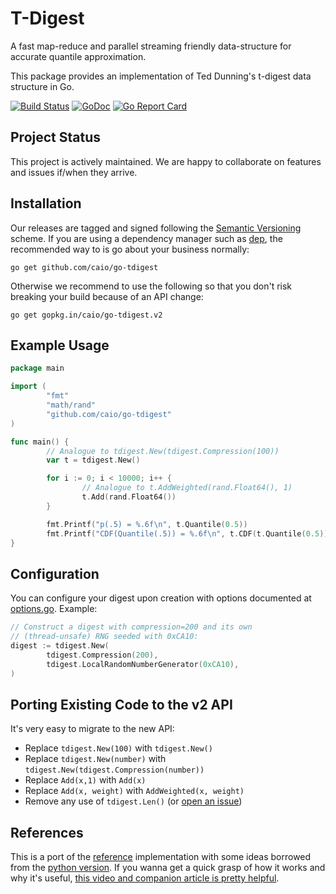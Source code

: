# T-Digest

A fast map-reduce and parallel streaming friendly data-structure for accurate
quantile approximation.

This package provides an implementation of Ted Dunning's t-digest data
structure in Go.

[![Build Status](https://travis-ci.org/caio/go-tdigest.svg?branch=master)](https://travis-ci.org/caio/go-tdigest)
[![GoDoc](https://godoc.org/github.com/caio/go-tdigest?status.svg)](http://godoc.org/github.com/caio/go-tdigest)
[![Go Report Card](https://goreportcard.com/badge/github.com/caio/go-tdigest)](https://goreportcard.com/report/github.com/caio/go-tdigest)

## Project Status

This project is actively maintained. We are happy to collaborate on features
and issues if/when they arrive.

## Installation

Our releases are tagged and signed following the [Semantic Versioning][semver]
scheme. If you are using a dependency manager such as [dep][], the recommended
way to is go about your business normally:

    go get github.com/caio/go-tdigest

Otherwise we recommend to use the following so that you don't risk breaking
your build because of an API change:

    go get gopkg.in/caio/go-tdigest.v2

[semver]: http://semver.org/
[dep]: https://github.com/golang/dep

## Example Usage

```go
package main

import (
        "fmt"
        "math/rand"
        "github.com/caio/go-tdigest"
)

func main() {
        // Analogue to tdigest.New(tdigest.Compression(100))
        var t = tdigest.New()

        for i := 0; i < 10000; i++ {
                // Analogue to t.AddWeighted(rand.Float64(), 1)
                t.Add(rand.Float64())
        }

        fmt.Printf("p(.5) = %.6f\n", t.Quantile(0.5))
        fmt.Printf("CDF(Quantile(.5)) = %.6f\n", t.CDF(t.Quantile(0.5)))
}
```

## Configuration

You can configure your digest upon creation with options documented
at [options.go](options.go). Example:

```go
// Construct a digest with compression=200 and its own
// (thread-unsafe) RNG seeded with 0xCA10:
digest := tdigest.New(
        tdigest.Compression(200),
        tdigest.LocalRandomNumberGenerator(0xCA10),
)
```

## Porting Existing Code to the v2 API

It's very easy to migrate to the new API:

- Replace `tdigest.New(100)` with `tdigest.New()`
- Replace `tdigest.New(number)` with `tdigest.New(tdigest.Compression(number))`
- Replace `Add(x,1)` with `Add(x)`
- Replace `Add(x, weight)` with `AddWeighted(x, weight)`
- Remove any use of `tdigest.Len()` (or [open an issue][issues])

[issues]: https://github.com/caio/go-tdigest/issues/new

## References

This is a port of the [reference][1] implementation with some ideas borrowed
from the [python version][2]. If you wanna get a quick grasp of how it works
and why it's useful, [this video and companion article is pretty helpful][3].

[1]: https://github.com/tdunning/t-digest
[2]: https://github.com/CamDavidsonPilon/tdigest
[3]: https://www.mapr.com/blog/better-anomaly-detection-t-digest-whiteboard-walkthrough

